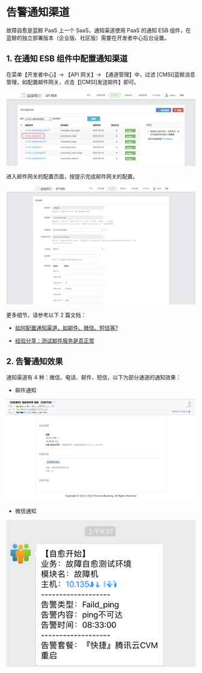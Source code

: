 # 告警通知渠道

故障自愈是蓝鲸 PaaS 上一个 SaaS，通知渠道使用 PaaS 的通知 ESB 组件，在蓝鲸的独立部署版本（企业版、社区版）需要在开发者中心后台设置。

## 1. 在通知 ESB 组件中配置通知渠道

在菜单【开发者中心】-> 【API 网关】-> 【通道管理】中，过滤 [CMSI]蓝鲸消息管理，如配置邮件网关，点击【[CMSI]发送邮件】即可。

![-w1357](media/15681996556287.jpg)

进入邮件网关的配置页面，按提示完成邮件网关的配置。

![-w1666](media/15681997001970.jpg)

更多细节，请参考以下 2 篇文档：

- [如何配置通知渠道，如邮件、微信、短信等?](5.1/PaaS平台/场景案例/noticeWay.md)

- [经验分享：测试邮件服务是否正常](http://bk.tencent.com/s-mart/community/question/95#/)


## 2. 告警通知效果

通知渠道有 4 种：微信、电话、邮件、短信，以下为部分通道的通知效果：

- 邮件通知

![-w1176](media/15681994855930.jpg)

- 微信通知

![-w424](media/14955061074598.jpg)
